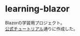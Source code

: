 # learning-blazor

Blazorの学習用プロジェクト。  
[公式チュートリアル](https://dotnet.microsoft.com/ja-jp/learn/aspnet/blazor-tutorial/intro)通りに作成した。  
